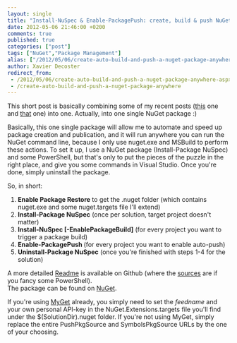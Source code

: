 ```yaml
---
layout: single
title: "Install-NuSpec & Enable-PackagePush: create, build & push NuGet packages anywhere"
date: 2012-05-06 21:46:00 +0200
comments: true
published: true
categories: ["post"]
tags: ["NuGet","Package Management"]
alias: ["/2012/05/06/create-auto-build-and-push-a-nuget-package-anywhere-aspx/"]
author: Xavier Decoster
redirect_from:
 - /2012/05/06/create-auto-build-and-push-a-nuget-package-anywhere-aspx/.html
 - /create-auto-build-and-push-a-nuget-package-anywhere
---
```

<p>This short post is basically combining some of my recent posts (<a href="/post/2012/04/27/Install-Package-NuSpec.html" target="_blank">this</a> one and <a href="/post/2012/04/14/Generated-AssemblyVersion-for-NuGet-package-on-TFS-Build.html" target="_blank">that</a> one) into one. Actually, into one single NuGet package :) </p>

<p>Basically, this one single package will allow me to automate and speed up package creation and publication, and it will run anywhere you can run the NuGet command line, because I only use nuget.exe and MSBuild to perform these actions. To set it up, I use a NuGet package (Install-Package NuSpec) and some PowerShell, but that's only to put the pieces of the puzzle in the right place, and give you some commands in Visual Studio. Once you're done, simply uninstall the package.</p>

<p>So, in short:</p>

<ol>
<li><strong>Enable Package Restore</strong> to get the .nuget folder (which contains nuget.exe and some nuget.targets file I'll extend)</li>
<li><strong>Install-Package NuSpec</strong> (once per solution, target project doesn't matter)</li>
<li><strong>Install-NuSpec <projectName> [-EnablePackageBuild]</strong> (for every project you want to trigger a package build)</li>
<li><strong>Enable-PackagePush <projectName></strong> (for every project you want to enable auto-push)</li>
<li><strong>Uninstall-Package NuSpec</strong> (once you're finished with steps 1-4 for the solution)</li>
</ol>

<div>
  A more detailed <a href="https://github.com/myget/NuGetPackages/blob/master/README.md" target="_blank">Readme</a> is available on Github (where the <a href="https://github.com/myget/NuGetPackages" target="_blank">sources</a> are if you fancy some PowerShell).
</div>

<div>
  The package can be found on <a href="https://nuget.org/packages/NuSpec/" target="_blank">NuGet</a>.
</div>

<p>If you're using <a href="http://www.myget.org" target="_blank">MyGet</a> already, you simply need to set the <em>feedname</em> and your own personal API-key in the NuGet.Extensions.targets file you'll find under the $(SolutionDir).nuget folder. If you're not using MyGet, simply replace the entire PushPkgSource and SymbolsPkgSource URLs by the one of your choosing.</p>
